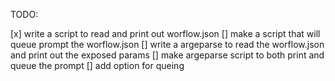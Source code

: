 TODO:

[x] write a script to read and print out worflow.json
[] make a script that will queue prompt the worflow.json
[] write a argeparse to read the worflow.json and print out the exposed params
[] make argeparse  script to both print and queue the prompt
[] add option for queing

